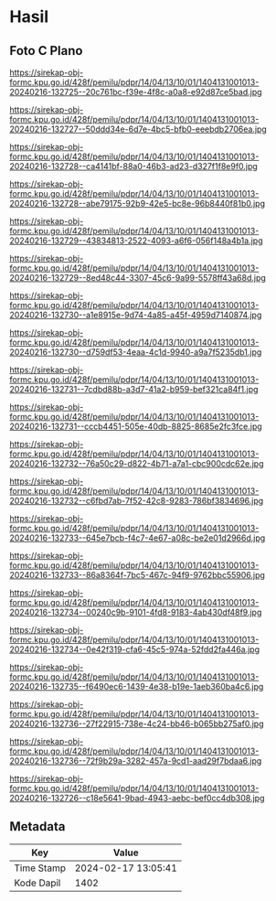 # Hasil

## Foto C Plano

https://sirekap-obj-formc.kpu.go.id/428f/pemilu/pdpr/14/04/13/10/01/1404131001013-20240216-132725--20c761bc-f39e-4f8c-a0a8-e92d87ce5bad.jpg

https://sirekap-obj-formc.kpu.go.id/428f/pemilu/pdpr/14/04/13/10/01/1404131001013-20240216-132727--50ddd34e-6d7e-4bc5-bfb0-eeebdb2706ea.jpg

https://sirekap-obj-formc.kpu.go.id/428f/pemilu/pdpr/14/04/13/10/01/1404131001013-20240216-132728--ca4141bf-88a0-46b3-ad23-d327f1f8e9f0.jpg

https://sirekap-obj-formc.kpu.go.id/428f/pemilu/pdpr/14/04/13/10/01/1404131001013-20240216-132728--abe79175-92b9-42e5-bc8e-96b8440f81b0.jpg

https://sirekap-obj-formc.kpu.go.id/428f/pemilu/pdpr/14/04/13/10/01/1404131001013-20240216-132729--43834813-2522-4093-a6f6-056f148a4b1a.jpg

https://sirekap-obj-formc.kpu.go.id/428f/pemilu/pdpr/14/04/13/10/01/1404131001013-20240216-132729--8ed48c44-3307-45c6-9a99-5578ff43a68d.jpg

https://sirekap-obj-formc.kpu.go.id/428f/pemilu/pdpr/14/04/13/10/01/1404131001013-20240216-132730--a1e8915e-9d74-4a85-a45f-4959d7140874.jpg

https://sirekap-obj-formc.kpu.go.id/428f/pemilu/pdpr/14/04/13/10/01/1404131001013-20240216-132730--d759df53-4eaa-4c1d-9940-a9a7f5235db1.jpg

https://sirekap-obj-formc.kpu.go.id/428f/pemilu/pdpr/14/04/13/10/01/1404131001013-20240216-132731--7cdbd88b-a3d7-41a2-b959-bef321ca84f1.jpg

https://sirekap-obj-formc.kpu.go.id/428f/pemilu/pdpr/14/04/13/10/01/1404131001013-20240216-132731--cccb4451-505e-40db-8825-8685e2fc3fce.jpg

https://sirekap-obj-formc.kpu.go.id/428f/pemilu/pdpr/14/04/13/10/01/1404131001013-20240216-132732--76a50c29-d822-4b71-a7a1-cbc900cdc62e.jpg

https://sirekap-obj-formc.kpu.go.id/428f/pemilu/pdpr/14/04/13/10/01/1404131001013-20240216-132732--c6fbd7ab-7f52-42c8-9283-786bf3834696.jpg

https://sirekap-obj-formc.kpu.go.id/428f/pemilu/pdpr/14/04/13/10/01/1404131001013-20240216-132733--645e7bcb-f4c7-4e67-a08c-be2e01d2966d.jpg

https://sirekap-obj-formc.kpu.go.id/428f/pemilu/pdpr/14/04/13/10/01/1404131001013-20240216-132733--86a8364f-7bc5-467c-94f9-9762bbc55906.jpg

https://sirekap-obj-formc.kpu.go.id/428f/pemilu/pdpr/14/04/13/10/01/1404131001013-20240216-132734--00240c9b-9101-4fd8-9183-4ab430df48f9.jpg

https://sirekap-obj-formc.kpu.go.id/428f/pemilu/pdpr/14/04/13/10/01/1404131001013-20240216-132734--0e42f319-cfa6-45c5-974a-52fdd2fa446a.jpg

https://sirekap-obj-formc.kpu.go.id/428f/pemilu/pdpr/14/04/13/10/01/1404131001013-20240216-132735--f6490ec6-1439-4e38-b19e-1aeb360ba4c6.jpg

https://sirekap-obj-formc.kpu.go.id/428f/pemilu/pdpr/14/04/13/10/01/1404131001013-20240216-132736--27f22915-738e-4c24-bb46-b065bb275af0.jpg

https://sirekap-obj-formc.kpu.go.id/428f/pemilu/pdpr/14/04/13/10/01/1404131001013-20240216-132736--72f9b29a-3282-457a-9cd1-aad29f7bdaa6.jpg

https://sirekap-obj-formc.kpu.go.id/428f/pemilu/pdpr/14/04/13/10/01/1404131001013-20240216-132726--c18e5641-9bad-4943-aebc-bef0cc4db308.jpg


## Metadata

| Key        | Value               |
| ---------- | ------------------- |
| Time Stamp | 2024-02-17 13:05:41 |
| Kode Dapil | 1402                |



